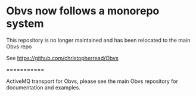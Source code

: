 # Obvs now follows a monorepo system

This repository is no longer maintained and has been relocated to the main Obvs repo

See https://github.com/christopherread/Obvs

===========

ActiveMQ transport for Obvs, please see the main Obvs repository for documentation and examples.
